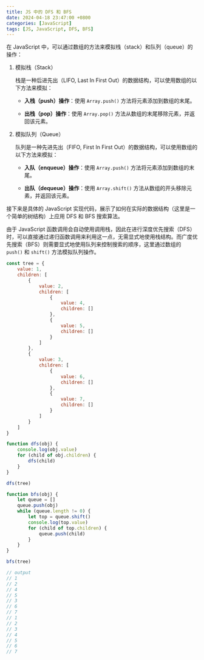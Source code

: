 ```yaml
---
title: JS 中的 DFS 和 BFS
date: 2024-04-18 23:47:00 +0800
categories: [JavaScript]
tags: [JS, JavaScript, DFS, BFS]
---
```


在 JavaScript 中，可以通过数组的方法来模拟栈（stack）和队列（queue）的操作：

1. 模拟栈（Stack）

   栈是一种后进先出（LIFO, Last In First Out）的数据结构，可以使用数组的以下方法来模拟：

   - **入栈（push）操作**：使用 `Array.push()` 方法将元素添加到数组的末尾。

   - **出栈（pop）操作**：使用 `Array.pop()` 方法从数组的末尾移除元素，并返回该元素。

2. 模拟队列（Queue）

   队列是一种先进先出（FIFO, First In First Out）的数据结构，可以使用数组的以下方法来模拟：

   - **入队（enqueue）操作**：使用 `Array.push()` 方法将元素添加到数组的末尾。

   - **出队（dequeue）操作**：使用 `Array.shift()` 方法从数组的开头移除元素，并返回该元素。

接下来是具体的 JavaScript 实现代码，展示了如何在实际的数据结构（这里是一个简单的树结构）上应用 DFS 和 BFS 搜索算法。

由于 JavaScript 函数调用会自动使用调用栈，因此在进行深度优先搜索（DFS）时，可以直接通过递归函数调用来利用这一点，无需显式地使用栈结构。而广度优先搜索（BFS）则需要显式地使用队列来控制搜索的顺序，这里通过数组的 `push()` 和 `shift()` 方法模拟队列操作。

```js
const tree = {
    value: 1,
    children: [
        {
            value: 2,
            children: [
                {
                    value: 4,
                    children: []
                },
                {
                    value: 5,
                    children: []
                }
            ]
        },
        {
            value: 3,
            children: [
                {
                    value: 6,
                    children: []
                },
                {
                    value: 7,
                    children: []
                }
            ]
        }
    ]
}

function dfs(obj) {
    console.log(obj.value)
    for (child of obj.children) {
        dfs(child)
    }
}

dfs(tree)

function bfs(obj) {
    let queue = []
    queue.push(obj)
    while (queue.length != 0) {
        let top = queue.shift()
        console.log(top.value)
        for (child of top.children) {
            queue.push(child)
        }
    }
}

bfs(tree)

// output
// 1
// 2
// 4
// 5
// 3
// 6
// 7
// 1
// 2
// 3
// 4
// 5
// 6
// 7
```
